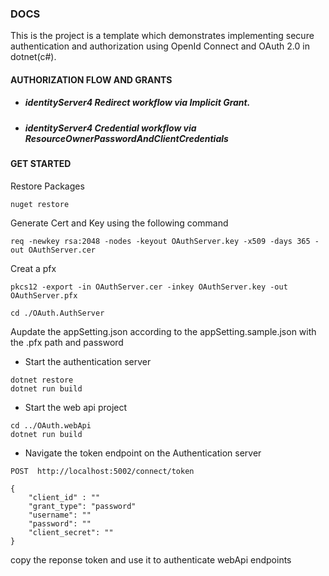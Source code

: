 ### DOCS

 This is the project is a template which demonstrates implementing secure authentication and authorization using OpenId Connect and OAuth 2.0 in dotnet(c#).

#### AUTHORIZATION FLOW AND GRANTS

- ##### identityServer4 Redirect workflow via Implicit Grant.
- ##### identityServer4 Credential workflow via ResourceOwnerPasswordAndClientCredentials

#### GET STARTED

Restore Packages

```
nuget restore

```

Generate Cert and Key using the following command
```
req -newkey rsa:2048 -nodes -keyout OAuthServer.key -x509 -days 365 -out OAuthServer.cer

```

Creat a pfx

```
pkcs12 -export -in OAuthServer.cer -inkey OAuthServer.key -out OAuthServer.pfx

```

```
cd ./OAuth.AuthServer
```

Aupdate the appSetting.json according to the appSetting.sample.json with the 
.pfx path and password
- Start the authentication server

```
dotnet restore
dotnet run build

```
- Start the web api project
```
cd ../OAuth.webApi 
dotnet run build

```

- Navigate the token endpoint on the Authentication server 

```
POST  http://localhost:5002/connect/token

{
    "client_id" : ""
    "grant_type": "password"
    "username": ""
    "password": ""
    "client_secret": ""
}

```

copy the reponse token and use it to authenticate webApi endpoints


